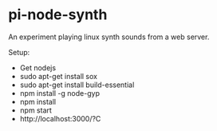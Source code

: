 pi-node-synth
=============

An experiment playing linux synth sounds from a web server.

Setup:
* Get nodejs
* sudo apt-get install sox
* sudo apt-get install build-essential
* npm install -g node-gyp
* npm install
* npm start
* http://localhost:3000/?C

